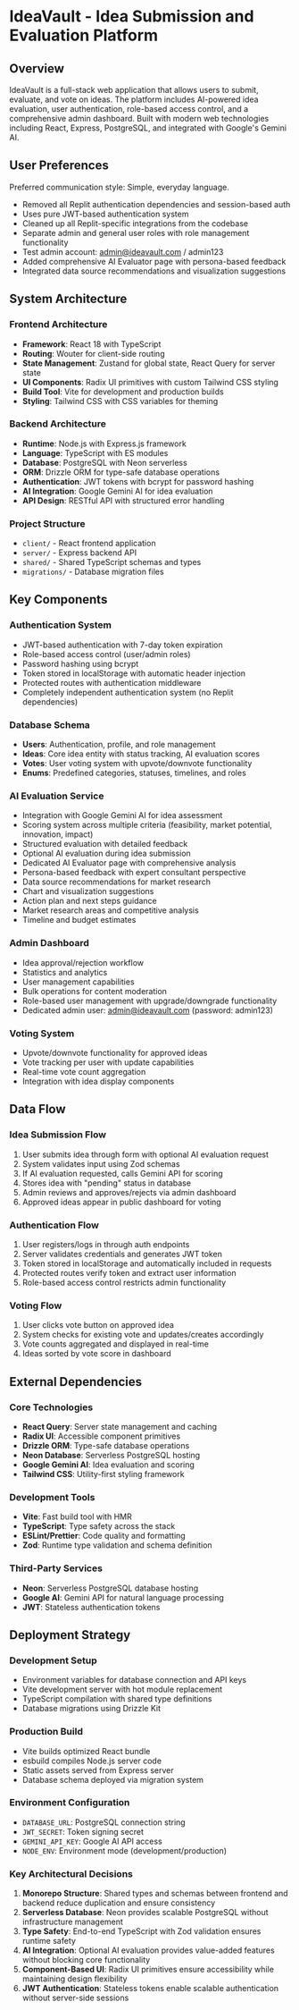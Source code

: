 # IdeaVault - Idea Submission and Evaluation Platform

## Overview

IdeaVault is a full-stack web application that allows users to submit, evaluate, and vote on ideas. The platform includes AI-powered idea evaluation, user authentication, role-based access control, and a comprehensive admin dashboard. Built with modern web technologies including React, Express, PostgreSQL, and integrated with Google's Gemini AI.

## User Preferences

Preferred communication style: Simple, everyday language.
- Removed all Replit authentication dependencies and session-based auth
- Uses pure JWT-based authentication system
- Cleaned up all Replit-specific integrations from the codebase
- Separate admin and general user roles with role management functionality
- Test admin account: admin@ideavault.com / admin123
- Added comprehensive AI Evaluator page with persona-based feedback
- Integrated data source recommendations and visualization suggestions

## System Architecture

### Frontend Architecture
- **Framework**: React 18 with TypeScript
- **Routing**: Wouter for client-side routing
- **State Management**: Zustand for global state, React Query for server state
- **UI Components**: Radix UI primitives with custom Tailwind CSS styling
- **Build Tool**: Vite for development and production builds
- **Styling**: Tailwind CSS with CSS variables for theming

### Backend Architecture
- **Runtime**: Node.js with Express.js framework
- **Language**: TypeScript with ES modules
- **Database**: PostgreSQL with Neon serverless
- **ORM**: Drizzle ORM for type-safe database operations
- **Authentication**: JWT tokens with bcrypt for password hashing
- **AI Integration**: Google Gemini AI for idea evaluation
- **API Design**: RESTful API with structured error handling

### Project Structure
- `client/` - React frontend application
- `server/` - Express backend API
- `shared/` - Shared TypeScript schemas and types
- `migrations/` - Database migration files

## Key Components

### Authentication System
- JWT-based authentication with 7-day token expiration
- Role-based access control (user/admin roles)  
- Password hashing using bcrypt
- Token stored in localStorage with automatic header injection
- Protected routes with authentication middleware
- Completely independent authentication system (no Replit dependencies)

### Database Schema
- **Users**: Authentication, profile, and role management
- **Ideas**: Core idea entity with status tracking, AI evaluation scores
- **Votes**: User voting system with upvote/downvote functionality
- **Enums**: Predefined categories, statuses, timelines, and roles

### AI Evaluation Service
- Integration with Google Gemini AI for idea assessment
- Scoring system across multiple criteria (feasibility, market potential, innovation, impact)
- Structured evaluation with detailed feedback
- Optional AI evaluation during idea submission
- Dedicated AI Evaluator page with comprehensive analysis
- Persona-based feedback with expert consultant perspective
- Data source recommendations for market research
- Chart and visualization suggestions
- Action plan and next steps guidance
- Market research areas and competitive analysis
- Timeline and budget estimates

### Admin Dashboard
- Idea approval/rejection workflow
- Statistics and analytics
- User management capabilities
- Bulk operations for content moderation
- Role-based user management with upgrade/downgrade functionality
- Dedicated admin user: admin@ideavault.com (password: admin123)

### Voting System
- Upvote/downvote functionality for approved ideas
- Vote tracking per user with update capabilities
- Real-time vote count aggregation
- Integration with idea display components

## Data Flow

### Idea Submission Flow
1. User submits idea through form with optional AI evaluation request
2. System validates input using Zod schemas
3. If AI evaluation requested, calls Gemini API for scoring
4. Stores idea with "pending" status in database
5. Admin reviews and approves/rejects via admin dashboard
6. Approved ideas appear in public dashboard for voting

### Authentication Flow
1. User registers/logs in through auth endpoints
2. Server validates credentials and generates JWT token
3. Token stored in localStorage and automatically included in requests
4. Protected routes verify token and extract user information
5. Role-based access control restricts admin functionality

### Voting Flow
1. User clicks vote button on approved idea
2. System checks for existing vote and updates/creates accordingly
3. Vote counts aggregated and displayed in real-time
4. Ideas sorted by vote score in dashboard

## External Dependencies

### Core Technologies
- **React Query**: Server state management and caching
- **Radix UI**: Accessible component primitives
- **Drizzle ORM**: Type-safe database operations
- **Neon Database**: Serverless PostgreSQL hosting
- **Google Gemini AI**: Idea evaluation and scoring
- **Tailwind CSS**: Utility-first styling framework

### Development Tools
- **Vite**: Fast build tool with HMR
- **TypeScript**: Type safety across the stack
- **ESLint/Prettier**: Code quality and formatting
- **Zod**: Runtime type validation and schema definition

### Third-Party Services
- **Neon**: Serverless PostgreSQL database hosting
- **Google AI**: Gemini API for natural language processing
- **JWT**: Stateless authentication tokens

## Deployment Strategy

### Development Setup
- Environment variables for database connection and API keys
- Vite development server with hot module replacement
- TypeScript compilation with shared type definitions
- Database migrations using Drizzle Kit

### Production Build
- Vite builds optimized React bundle
- esbuild compiles Node.js server code
- Static assets served from Express server
- Database schema deployed via migration system

### Environment Configuration
- `DATABASE_URL`: PostgreSQL connection string
- `JWT_SECRET`: Token signing secret
- `GEMINI_API_KEY`: Google AI API access
- `NODE_ENV`: Environment mode (development/production)

### Key Architectural Decisions

1. **Monorepo Structure**: Shared types and schemas between frontend and backend reduce duplication and ensure consistency
2. **Serverless Database**: Neon provides scalable PostgreSQL without infrastructure management
3. **Type Safety**: End-to-end TypeScript with Zod validation ensures runtime safety
4. **AI Integration**: Optional AI evaluation provides value-added features without blocking core functionality
5. **Component-Based UI**: Radix UI primitives ensure accessibility while maintaining design flexibility
6. **JWT Authentication**: Stateless tokens enable scalable authentication without server-side sessions